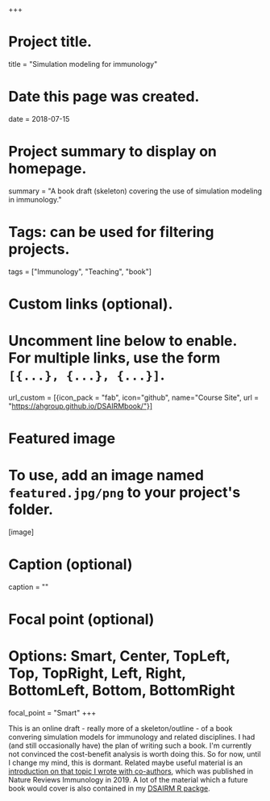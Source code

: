 +++
# Project title.
title = "Simulation modeling for immunology"

# Date this page was created.
date = 2018-07-15

# Project summary to display on homepage.
summary = "A book draft (skeleton) covering the use of simulation modeling in immunology."

# Tags: can be used for filtering projects.
tags = ["Immunology", "Teaching", "book"]

# Custom links (optional).
#   Uncomment line below to enable. For multiple links, use the form `[{...}, {...}, {...}]`.
url_custom = [{icon_pack = "fab", icon="github", name="Course Site", url = "https://ahgroup.github.io/DSAIRMbook/"}]


# Featured image
# To use, add an image named `featured.jpg/png` to your project's folder. 
[image]
  # Caption (optional)
  caption = ""
  # Focal point (optional)
  # Options: Smart, Center, TopLeft, Top, TopRight, Left, Right, BottomLeft, Bottom, BottomRight
  focal_point = "Smart"
+++

This is an online draft - really more of a skeleton/outline - of a book convering simulation models for immunology and related disciplines. I had (and still occasionally have) the plan of writing such a book. I'm currently not convinced the cost-benefit analysis is worth doing this. So for now, until I change my mind, this is dormant. Related maybe useful material is an [introduction on that topic I wrote with co-authors](), which was published in Nature Reviews Immunology in 2019. A lot of the material which a future book would cover is also contained in my [DSAIRM R packge](https://ahgroup.github.io/DSAIRM/).
 

